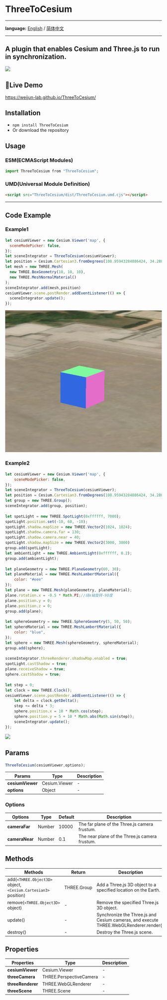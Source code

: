 # ThreeToCesium
- - -
**language:** [English](README.md) / [简体中文](README.zh-CN.md)
- - -
A plugin that enables Cesium and Three.js to run in synchronization.
---
![](./example/assets/code2.gif)
## 🎨Live Demo
<https://weijun-lab.github.io/ThreeToCesium/>
## Installation
* `npm install ThreeToCesium`
* Or download the repository
## Usage
### ESM(ECMAScript Modules)
```js
import ThreeToCesium from "ThreeToCesium";
```
### UMD(Universal Module Definition)
```html
<script src="ThreeToCesium/dist/ThreeToCesium.umd.cjs"></script>
```
---
## Code Example
### Example1
```js
let cesiumViewer = new Cesium.Viewer('map', {
  sceneModePicker: false,
});
let sceneIntegrator = ThreeToCesium(cesiumViewer);
let position = Cesium.Cartesian3.fromDegrees(108.95943284886424, 34.288286155753546, 5);
let mesh = new THREE.Mesh(
  new THREE.BoxGeometry(10, 10, 10),
  new THREE.MeshNormalMaterial()
);
sceneIntegrator.add(mesh,position)
cesiumViewer.scene.postRender.addEventListener(() => {
  sceneIntegrator.update();
});
```
![](./example/assets/code1.png)

### Example2
```js
let cesiumViewer = new Cesium.Viewer('map', {
    sceneModePicker: false,
});
let sceneIntegrator = ThreeToCesium(cesiumViewer);
let position = Cesium.Cartesian3.fromDegrees(108.95943284886424, 34.288286155753546, 0.1);
let group = new THREE.Group();
sceneIntegrator.add(group, position);

let spotLight = new THREE.SpotLight(0xffffff, 7000);
spotLight.position.set(-10, 60, -10);
spotLight.shadow.mapSize = new THREE.Vector2(1024, 1024);
spotLight.shadow.camera.far = 130;
spotLight.shadow.camera.near = 40;
spotLight.shadow.mapSize = new THREE.Vector2(3000, 3000)
group.add(spotLight);
let ambientLight = new THREE.AmbientLight(0xffffff, 0.2);
group.add(ambientLight);

let planeGeometry = new THREE.PlaneGeometry(60, 30);
let planeMaterial = new THREE.MeshLambertMaterial({
    color: "#eee"
});
let plane = new THREE.Mesh(planeGeometry, planeMaterial);
plane.rotation.x = -0.5 * Math.PI;//绕x轴旋转-90度
plane.position.y = 0;
plane.position.z = 0;
group.add(plane);

let sphereGeometry = new THREE.SphereGeometry(5, 50, 50);
let sphereMaterial = new THREE.MeshLambertMaterial({
    color: "blue",
});
let sphere = new THREE.Mesh(sphereGeometry, sphereMaterial);
group.add(sphere);

sceneIntegrator.threeRenderer.shadowMap.enabled = true;
spotLight.castShadow = true;
plane.receiveShadow = true;
sphere.castShadow = true;

let step = 0;
let clock = new THREE.Clock();
cesiumViewer.scene.postRender.addEventListener(() => {
    let delta = clock.getDelta();
    step += delta * 3;
    sphere.position.x = 10 * Math.cos(step);
    sphere.position.y = 5 + 10 * Math.abs(Math.sin(step));
    sceneIntegrator.update();
});
```
![](./example/assets/code2.gif)
## Params
```js
ThreeToCesium(cesiumViewer,options);
```
| Params | Type | Description |
| --- | --- | --- |
| **cesiumViewer** | Cesium.Viewer | - |
| **options** | Object | - |
### Options
| Options | Type | Default | Description |
| --- | --- | --- | --- |
| **cameraFar** | Number | 10000 | The far plane of the Three.js camera frustum. |
| **cameraNear** | Number | 0.1 | The near plane of the Three.js camera frustum. |

## Methods
| Methods | Return | Description |
| --- | --- | --- |
| add(`<THREE.Object3D>` object, `<Cesium.Cartesian3>` position) | THREE.Group | Add a Three.js 3D object to a specified location on the Earth. |
| remove(`<THREE.Object3D>` object) | - | Remove the specified Three.js 3D object. |
| update() | - | Synchronize the Three.js and Cesium cameras, and execute THREE.WebGLRenderer.render(). |
| destroy() | - | Destroy the Three.js scene. |
## Properties
| Properties | Type | Description |
| --- | --- | --- |
|**cesiumViewer**| Cesium.Viewer | - |
|**threeCamera**| THREE.PerspectiveCamera | - |
|**threeRenderer**| THREE.WebGLRenderer | - |
|**threeScene**| THREE.Scene | - |